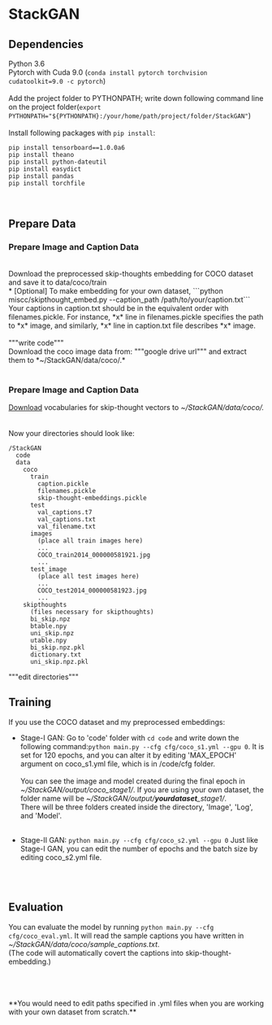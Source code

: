 # StackGAN
## Dependencies<br>
Python 3.6<br>
Pytorch with Cuda 9.0 (```conda install pytorch torchvision cudatoolkit=9.0 -c pytorch```)<br><br>
Add the project folder to PYTHONPATH; write down following command line on the project folder(```export PYTHONPATH="${PYTHONPATH}:/your/home/path/project/folder/StackGAN"```)<br><br>
Install following packages with ```pip install```: 
```
pip install tensorboard==1.0.0a6
pip install theano
pip install python-dateutil
pip install easydict
pip install pandas
pip install torchfile
```
<br>

## Prepare Data
### Prepare Image and Caption Data
<br>
Download the preprocessed skip-thoughts embedding for COCO dataset and save it to data/coco/train<br>
* [Optional] To make embedding for your own dataset, ```python miscc/skipthought_embed.py --caption_path /path/to/your/caption.txt``` <br>
Your captions in caption.txt should be in the equivalent order with filenames.pickle. For instance, *x* line in filenames.pickle specifies the path to *x* image, and similarly, *x* line in caption.txt file describes *x* image.<br><br>
"""write code"""<br>
Download the coco image data from: """google drive url""" and extract them to *~/StackGAN/data/coco/.*
<br>
<br>

### Prepare Image and Caption Data
[Download](https://github.com/ryankiros/skip-thoughts) vocabularies for skip-thought vectors to *~/StackGAN/data/coco/.*
<br>
<br>
<br>
Now your directories should look like: <br>
```
/StackGAN
  code
  data
    coco
      train
        caption.pickle
        filenames.pickle
        skip-thought-embeddings.pickle
      test
        val_captions.t7
        val_captions.txt
        val_filename.txt
      images
        (place all train images here)
        ...
        COCO_train2014_000000581921.jpg
        ...
      test_image
        (place all test images here)
        ...
        COCO_test2014_000000581923.jpg
        ...
    skipthoughts
      (files necessary for skipthoughts)
      bi_skip.npz
      btable.npy
      uni_skip.npz
      utable.npy
      bi_skip.npz.pkl
      dictionary.txt
      uni_skip.npz.pkl
``` 
"""edit directories"""
<br>

## Training
If you use the COCO dataset and my preprocessed embeddings: <br>
* Stage-I GAN: Go to 'code' folder with ```cd code``` and write down the following command:```python main.py --cfg cfg/coco_s1.yml --gpu 0```. It is set for 120 epochs, and you can alter it by editing 'MAX_EPOCH' argument on coco_s1.yml file, which is in /code/cfg folder. <br><br>
You can see the image and model created during the final epoch in *~/StackGAN/output/coco_stage1/*. If you are using your own dataset, the folder name will be *~/StackGAN/output/**yourdataset**_stage1/*. <br>
There will be three folders created inside the directory, 'Image', 'Log', and 'Model'. <br> <br>

* Stage-II GAN: ```python main.py --cfg cfg/coco_s2.yml --gpu 0``` Just like Stage-I GAN, you can edit the number of epochs and the batch size by editing coco_s2.yml file.
<br>
<br>

## Evaluation
You can evaluate the model by running ```python main.py --cfg cfg/coco_eval.yml```.
It will read the sample captions you have written in *~/StackGAN/data/coco/sample_captions.txt*. <br>
(The code will automatically covert the captions into skip-thought-embedding.)

<br>
<br>
<br>
**You would need to edit paths specified in .yml files when you are working with your own dataset from scratch.**
